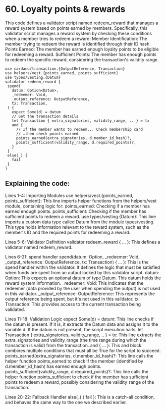 # 60. Loyalty points & rewards

This code defines a validator script named redeem_reward that manages a reward system based on points earned by members. Specifically, this validator script manages a reward system by checking these conditions when a member tries to redeem a reward:
Member Identification: The member trying to redeem the reward is identified through their ID hash.
Points Earned: The member has earned enough loyalty points to be eligible for redeeming a reward.
Sufficient Points: The member has enough points to redeem the specific reward, considering the transaction's validity range.

```aiken
use cardano/transaction.{OutputReference, Transaction}
use helpers/vest.{points_earned, points_sufficient}
use types/vesting.{Datum}
validator redeem_reward {
 spend(
   datum: Option<Datum>,
   _redeemer: Void,
   _output_reference: OutputReference,
   tx: Transaction,
 ) {
   expect Some(d) = datum
   // Get the transaction details
   let Transaction { extra_signatories, validity_range, .. } = tx
   and {
     // If the member wants to redeem... Check membership card
     // …then check points earned
     points_earned(extra_signatories, d.member_id_hash)?,         
     points_sufficient(validity_range, d.required_points)?,
   }   
 }
 else(_) {
   fail
 }
}
```

## Explaining the code:

Lines 1-4: Importing Modules
use helpers/vest.{points_earned, points_sufficient}: This line imports helper functions from the helpers/vest module,  containing logic for:
points_earned: Checking if a member has earned enough points.
points_sufficient: Checking if the member has sufficient points to redeem a reward.
use types/vesting.{Datum}: This line imports a custom data type called Datum from the module types/vesting. This type holds information relevant to the reward system, such as the member's ID and the required points for redeeming a reward.

Lines 5-6: Validator Definition
validator redeem_reward { … }: This defines a validator named redeem_reward. 

Lines 6-21: spend handler
spend(datum: Option<Datum>, _redeemer: Void, _output_reference: OutputReference, tx: Transaction) { ... }: This is the spend handler within the validator. It defines the logic that must be satisfied when funds are spent from an output locked by this validator script.
datum: Option<Datum>: This expects an optional datum of type Datum. This datum holds the reward system information.
_redeemer: Void: This indicates that the redeemer (data provided by the user when spending the output) is not used in this validator.
_output_reference: OutputReference: This represents the output reference being spent, but it's not used in this validator.
tx: Transaction: This provides access to the current transaction being validated.

Lines 11-18: Validation Logic
expect Some(d) = datum: This line checks if the datum is present. If it is, it extracts the Datum data and assigns it to the variable d. If the datum is not present, the script execution halts.
let Transaction { extra_signatories, validity_range, .. } = tx: This line extracts the extra_signatories and validity_range (the time range during which the transaction is valid) from the transaction.
and { … }: This and block combines multiple conditions that must all be True for the script to succeed.
points_earned(extra_signatories, d.member_id_hash)?: This line calls the helper function points_earned to check if the member (identified by d.member_id_hash) has earned enough points.
points_sufficient(validity_range, d.required_points)?: This line calls the helper function points_sufficient to check if the member has sufficient points to redeem a reward, possibly considering the validity_range of the transaction.

Lines 20-22: Fallback Handler
else(_) { fail }: This is a catch-all condition, and behaves the same way to the one we described earlier. 
